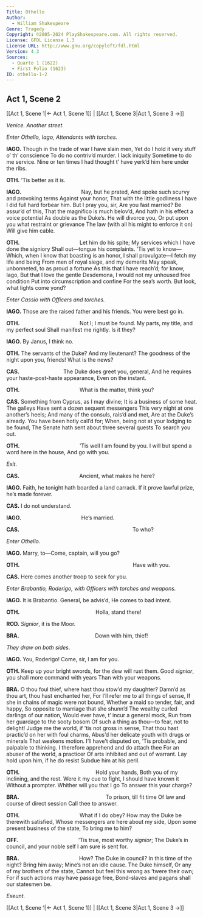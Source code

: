 ```yaml
---
Title: Othello
Author: 
  - William Shakespeare
Genre: Tragedy
Copyright: ©2005-2024 PlayShakespeare.com. All rights reserved.
License: GFDL License 1.3
License URL: http://www.gnu.org/copyleft/fdl.html
Version: 4.3
Sources:
  - Quarto 1 (1622)
  - First Folio (1623)
ID: othello-1-2
---
```


## Act 1, Scene 2
[[Act 1, Scene 1|← Act 1, Scene 1]] | [[Act 1, Scene 3|Act 1, Scene 3 →]]

*Venice. Another street.*

*Enter Othello, Iago, Attendants with torches.*

**IAGO.**
Though in the trade of war I have slain men,
Yet do I hold it very stuff o’ th’ conscience
To do no contriv’d murder. I lack iniquity
Sometime to do me service. Nine or ten times
I had thought t’ have yerk’d him here under the ribs.

**OTH.**
’Tis better as it is.

**IAGO.**
           Nay, but he prated,
And spoke such scurvy and provoking terms
Against your honor,
That with the little godliness I have
I did full hard forbear him. But I pray you, sir,
Are you fast married? Be assur’d of this,
That the magnifico is much belov’d,
And hath in his effect a voice potential
As double as the Duke’s. He will divorce you,
Or put upon you what restraint or grievance
The law (with all his might to enforce it on) 
Will give him cable.

**OTH.**
           Let him do his spite;
My services which I have done the signiory
Shall out—tongue his complaints. ’Tis yet to know⁠—
Which, when I know that boasting is an honor,
I shall provulgate—I fetch my life and being
From men of royal siege, and my demerits
May speak, unbonneted, to as proud a fortune
As this that I have reach’d; for know, Iago,
But that I love the gentle Desdemona,
I would not my unhoused free condition
Put into circumscription and confine
For the sea’s worth. But look, what lights come yond?

*Enter Cassio with Officers and torches.*

**IAGO.**
Those are the raised father and his friends.
You were best go in.

**OTH.**
           Not I; I must be found.
My parts, my title, and my perfect soul
Shall manifest me rightly. Is it they?

**IAGO.**
By Janus, I think no.

**OTH.**
The servants of the Duke? And my lieutenant?
The goodness of the night upon you, friends!
What is the news?

**CAS.**
        The Duke does greet you, general,
And he requires your haste-post-haste appearance,
Even on the instant.

**OTH.**
           What is the matter, think you?

**CAS.**
Something from Cyprus, as I may divine;
It is a business of some heat. The galleys
Have sent a dozen sequent messengers
This very night at one another’s heels;
And many of the consuls, rais’d and met,
Are at the Duke’s already. You have been hotly call’d for;
When, being not at your lodging to be found,
The Senate hath sent about three several quests
To search you out.

**OTH.**
           ’Tis well I am found by you.
I will but spend a word here in the house,
And go with you.

*Exit.*

**CAS.**
           Ancient, what makes he here?

**IAGO.**
Faith, he tonight hath boarded a land carrack.
If it prove lawful prize, he’s made forever.

**CAS.**
I do not understand.

**IAGO.**
           He’s married.

**CAS.**
                     To who?

*Enter Othello.*

**IAGO.**
Marry, to—Come, captain, will you go?

**OTH.**
                     Have with you.

**CAS.**
Here comes another troop to seek for you.

*Enter Brabantio, Roderigo, with Officers with torches and weapons.*

**IAGO.**
It is Brabantio. General, be advis’d,
He comes to bad intent.

**OTH.**
              Holla, stand there!

**ROD.**
*Signior*, it is the Moor.

**BRA.**
              Down with him, thief!

*They draw on both sides.*

**IAGO.**
You, Roderigo! Come, sir, I am for you.

**OTH.**
Keep up your bright swords, for the dew will rust them.
Good *signior*, you shall more command with years
Than with your weapons.

**BRA.**
O thou foul thief, where hast thou stow’d my daughter?
Damn’d as thou art, thou hast enchanted her,
For I’ll refer me to all things of sense,
If she in chains of magic were not bound,
Whether a maid so tender, fair, and happy,
So opposite to marriage that she shunn’d
The wealthy curled darlings of our nation,
Would ever have, t’ incur a general mock,
Run from her guardage to the sooty bosom
Of such a thing as thou—to fear, not to delight!
Judge me the world, if ’tis not gross in sense,
That thou hast practic’d on her with foul charms,
Abus’d her delicate youth with drugs or minerals
That weakens motion. I’ll have’t disputed on,
’Tis probable, and palpable to thinking.
I therefore apprehend and do attach thee
For an abuser of the world, a practicer
Of arts inhibited and out of warrant.
Lay hold upon him, if he do resist
Subdue him at his peril.

**OTH.**
              Hold your hands,
Both you of my inclining, and the rest.
Were it my cue to fight, I should have known it
Without a prompter. Whither will you that I go
To answer this your charge?

**BRA.**
                To prison, till fit time
Of law and course of direct session
Call thee to answer.

**OTH.**
           What if I do obey?
How may the Duke be therewith satisfied,
Whose messengers are here about my side,
Upon some present business of the state,
To bring me to him?

**OFF.**
           ’Tis true, most worthy *signior*;
The Duke’s in council, and your noble self
I am sure is sent for.

**BRA.**
           How? The Duke in council?
In this time of the night? Bring him away;
Mine’s not an idle cause. The Duke himself,
Or any of my brothers of the state,
Cannot but feel this wrong as ’twere their own;
For if such actions may have passage free,
Bond-slaves and pagans shall our statesmen be.

*Exeunt.*

[[Act 1, Scene 1|← Act 1, Scene 1]] | [[Act 1, Scene 3|Act 1, Scene 3 →]]